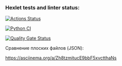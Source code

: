 ### Hexlet tests and linter status:
[![Actions Status](https://github.com/Alexander-kkk/python-project-50/actions/workflows/hexlet-check.yml/badge.svg)](https://github.com/Alexander-kkk/python-project-50/actions)

[![Python CI](https://github.com/Alexander-kkk/python-project-50/actions/workflows/pyci.yml/badge.svg)](https://github.com/Alexander-kkk/python-project-50/actions/workflows/pyci.yml)

[![Quality Gate Status](https://sonarcloud.io/api/project_badges/measure?project=Alexander-kkk_python-project-502&metric=alert_status)](https://sonarcloud.io/summary/new_code?id=Alexander-kkk_python-project-502)

Сравнение плоских файлов (JSON):

 https://asciinema.org/a/Zh8tzmitucE9bbF5xvctthaNs